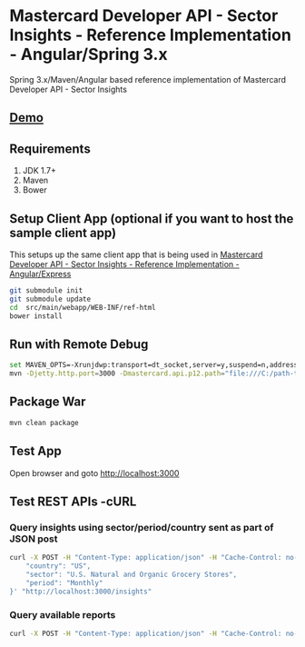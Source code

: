 # Mastercard Developer API - Sector Insights - Reference Implementation - Angular/Spring 3.x #
Spring 3.x/Maven/Angular based reference implementation of Mastercard Developer API - Sector Insights 

## [Demo](https://perusworld.github.io/mcdevapi-sector-insights-web/) ##

## Requirements ##
1. JDK 1.7+
1. Maven
1. Bower
   

## Setup Client App (optional if you want to host the sample client app) ##
This setups up the same client app that is being used in [Mastercard Developer API - Sector Insights - Reference Implementation - Angular/Express](https://github.com/perusworld/mcdevapi-sector-insights-web)

```bash
git submodule init
git submodule update
cd  src/main/webapp/WEB-INF/ref-html
bower install
```

## Run with Remote Debug ##
```bash
set MAVEN_OPTS=-Xrunjdwp:transport=dt_socket,server=y,suspend=n,address=8000
mvn -Djetty.http.port=3000 -Dmastercard.api.p12.path="file:///C:/path-to-p12-file" -Dmastercard.api.consumer.key="api-key" jetty:run
```

## Package War ##
```bash
mvn clean package
```

## Test App ##
Open browser and goto [http://localhost:3000](http://localhost:3000)

## Test REST APIs -cURL ##
### Query insights using sector/period/country sent as part of JSON post ###
```bash
curl -X POST -H "Content-Type: application/json" -H "Cache-Control: no-cache" -d '{
	"country": "US",
	"sector": "U.S. Natural and Organic Grocery Stores",
	"period": "Monthly"
}' "http://localhost:3000/insights"
```

### Query available reports ###
```bash
curl -X POST -H "Content-Type: application/json" -H "Cache-Control: no-cache" -d '' "http://localhost:3000/parameters"
```
